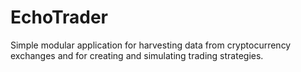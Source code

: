 # EchoTrader

Simple modular application for harvesting data from cryptocurrency exchanges and for creating and simulating trading strategies.
